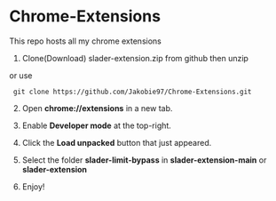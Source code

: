 # Chrome-Extensions
This repo hosts all my chrome extensions

1. Clone(Download) slader-extension.zip from github then unzip 

or use

	 git clone https://github.com/Jakobie97/Chrome-Extensions.git

2. Open **chrome://extensions** in a new tab.

3. Enable **Developer mode** at the top-right.

4. Click the **Load unpacked** button that just appeared.

5. Select the folder **slader-limit-bypass** in **slader-extension-main** or **slader-extension**

6. Enjoy!
